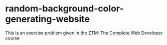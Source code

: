 # random-background-color-generating-website

This is an exercise problem given in the ZTM: The Complete Web Developer course
